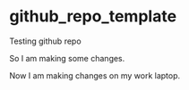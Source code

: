 # github_repo_template
Testing github repo

So I am making some changes.

Now I am making changes on my work laptop.